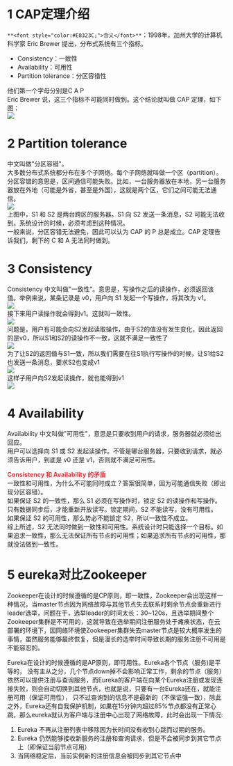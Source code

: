 # 1 CAP定理介绍
`**<font style="color:#E8323C;">含义</font>**`：1998年，加州大学的计算机科学家 Eric Brewer 提出，分布式系统有三个指标。

+ Consistency：一致性
+ Availability：可用性
+ Partition tolerance：分区容错性

他们第一个字母分别是C A P  
Eric Brewer 说，这三个指标不可能同时做到。这个结论就叫做 CAP 定理，如下图：  
![](images/1.png)

# 2 Partition tolerance
中文叫做"分区容错"。  
大多数分布式系统都分布在多个子网络。每个子网络就叫做一个区（partition）。分区容错的意思是，区间通信可能失败。比如，一台服务器放在本地，另一台服务器放在外地（可能是外省，甚至是外国），这就是两个区，它们之间可能无法通信。  
![](images/2.png)  
上图中，S1 和 S2 是两台跨区的服务器。S1 向 S2 发送一条消息，S2 可能无法收到。系统设计的时候，必须考虑到这种情况。  
一般来说，分区容错无法避免，因此可以认为 CAP 的 P 总是成立。CAP 定理告诉我们，剩下的 C 和 A 无法同时做到。

# 3 Consistency
Consistency 中文叫做"一致性"。意思是，写操作之后的读操作，必须返回该值。举例来说，某条记录是 v0，用户向 S1 发起一个写操作，将其改为 v1。  
![](images/3.png)  
接下来用户读操作就会得到v1。这就叫一致性。  
![](images/4.png)  
问题是，用户有可能会向S2发起读取操作，由于S2的值没有发生变化，因此返回的是v0，所以S1和S2的读操作不一致，这就不满足一致性了  
![](images/5.png)  
为了让S2的返回值与S1一致，所以我们需要在往S1执行写操作的时候，让S1给S2也发送一条消息，要求S2也变成v1  
![](images/6.png)  
这样子用户向S2发起读操作，就也能得到v1  
![](images/7.png)

# 4 Availability
Availability 中文叫做"可用性"，意思是只要收到用户的请求，服务器就必须给出回应。  
用户可以选择向 S1 或 S2 发起读操作。不管是哪台服务器，只要收到请求，就必须告诉用户，到底是 v0 还是 v1，否则就不满足可用性。



**<font style="color:#E8323C;">Consistency 和 Availability 的矛盾</font>**  
一致性和可用性，为什么不可能同时成立？答案很简单，因为可能通信失败（即出现分区容错）。  
如果保证 S2 的一致性，那么 S1 必须在写操作时，锁定 S2 的读操作和写操作。只有数据同步后，才能重新开放读写。锁定期间，S2 不能读写，没有可用性。  
如果保证 S2 的可用性，那么势必不能锁定 S2，所以一致性不成立。  
综上所述，S2 无法同时做到一致性和可用性。系统设计时只能选择一个目标。如果追求一致性，那么无法保证所有节点的可用性；如果追求所有节点的可用性，那就没法做到一致性。

# 5 eureka对比Zookeeper
Zookeeper在设计的时候遵循的是CP原则，即一致性，Zookeeper会出现这样一种情况，当master节点因为网络故障与其他节点失去联系时剩余节点会重新进行leader选举，问题在于，选举leader的时间太长：30~120s，且选举期间整个Zookeeper集群是不可用的，这就导致在选举期间注册服务处于瘫痪状态，在云部署的环境下，因网络环境使Zookeeper集群失去master节点是较大概率发生的事情，虽然服务能够最终恢复，但是漫长的选举时间导致长期的服务注册不可用是不能容忍的。



Eureka在设计的时候遵循的是AP原则，即可用性。Eureka各个节点（服务)是平等的， 没有主从之分，几个节点down掉不会影响正常工作，剩余的节点（服务） 依然可以提供注册与查询服务，而Eureka的客户端在向某个Eureka注册或发现连接失败，则会自动切换到其他节点，也就是说，只要有一台Eureka还在，就能注册可用（保证可用性）， 只不过查询到的信息不是最新的（不保证强一致），除此之外，Eureka还有自我保护机制，如果在15分钟内超过85%节点都没有正常心跳，那么eureka就认为客户端与注册中心出现了网络故障，此时会出现一下情况:

1. Eureka 不再从注册列表中移除因为长时间没有收到心跳而过期的服务。
2. Eureka 仍然能够接收新服务的注册和查询请求，但是不会被同步到其它节点上（即保证当前节点可用）
3. 当网络稳定后，当前实例新的注册信息会被同步到其它节点中

